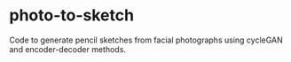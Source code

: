 # photo-to-sketch
Code to generate pencil sketches from facial photographs using cycleGAN and encoder-decoder methods. 
